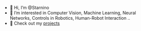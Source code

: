 - 👋 Hi, I’m @Starnino
- 👀 I’m interested in Computer Vision, Machine Learning, Neural Networks, Controls in Robotics, Human-Robot Interaction ..
- 🤖 Check out my [projects](https://github.com/Starnino/projects)

